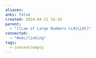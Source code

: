 ```yaml
---
aliases: 
anki: false
created: 2024-04-11 14:18
parent:
  - "[[Law of Large Numbers LLN|LLN]]"
connected:
  - "#обс/linking"
tags:
  - content/empty
---
```

